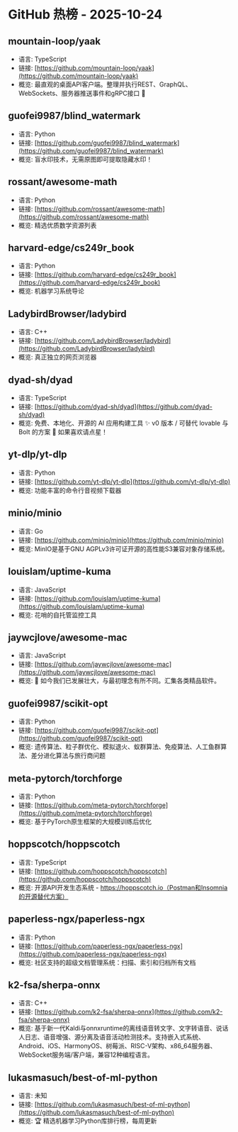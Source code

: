# GitHub 热榜 - 2025-10-24

## mountain-loop/yaak
- 语言: TypeScript
- 链接: [https://github.com/mountain-loop/yaak](https://github.com/mountain-loop/yaak)
- 概览: 最直观的桌面API客户端。整理并执行REST、GraphQL、WebSockets、服务器推送事件和gRPC接口 🦬

## guofei9987/blind_watermark
- 语言: Python
- 链接: [https://github.com/guofei9987/blind_watermark](https://github.com/guofei9987/blind_watermark)
- 概览: 盲水印技术，无需原图即可提取隐藏水印！

## rossant/awesome-math
- 语言: Python
- 链接: [https://github.com/rossant/awesome-math](https://github.com/rossant/awesome-math)
- 概览: 精选优质数学资源列表

## harvard-edge/cs249r_book
- 语言: Python
- 链接: [https://github.com/harvard-edge/cs249r_book](https://github.com/harvard-edge/cs249r_book)
- 概览: 机器学习系统导论

## LadybirdBrowser/ladybird
- 语言: C++
- 链接: [https://github.com/LadybirdBrowser/ladybird](https://github.com/LadybirdBrowser/ladybird)
- 概览: 真正独立的网页浏览器

## dyad-sh/dyad
- 语言: TypeScript
- 链接: [https://github.com/dyad-sh/dyad](https://github.com/dyad-sh/dyad)
- 概览: 免费、本地化、开源的 AI 应用构建工具 ✨ v0 版本 / 可替代 lovable 与 Bolt 的方案 🌟 如果喜欢请点星！

## yt-dlp/yt-dlp
- 语言: Python
- 链接: [https://github.com/yt-dlp/yt-dlp](https://github.com/yt-dlp/yt-dlp)
- 概览: 功能丰富的命令行音视频下载器

## minio/minio
- 语言: Go
- 链接: [https://github.com/minio/minio](https://github.com/minio/minio)
- 概览: MinIO是基于GNU AGPLv3许可证开源的高性能S3兼容对象存储系统。

## louislam/uptime-kuma
- 语言: JavaScript
- 链接: [https://github.com/louislam/uptime-kuma](https://github.com/louislam/uptime-kuma)
- 概览: 花哨的自托管监控工具

## jaywcjlove/awesome-mac
- 语言: JavaScript
- 链接: [https://github.com/jaywcjlove/awesome-mac](https://github.com/jaywcjlove/awesome-mac)
- 概览:  如今我们已发展壮大，与最初理念有所不同。汇集各类精品软件。

## guofei9987/scikit-opt
- 语言: Python
- 链接: [https://github.com/guofei9987/scikit-opt](https://github.com/guofei9987/scikit-opt)
- 概览: 遗传算法、粒子群优化、模拟退火、蚁群算法、免疫算法、人工鱼群算法、差分进化算法与旅行商问题

## meta-pytorch/torchforge
- 语言: Python
- 链接: [https://github.com/meta-pytorch/torchforge](https://github.com/meta-pytorch/torchforge)
- 概览: 基于PyTorch原生框架的大规模训练后优化

## hoppscotch/hoppscotch
- 语言: TypeScript
- 链接: [https://github.com/hoppscotch/hoppscotch](https://github.com/hoppscotch/hoppscotch)
- 概览: 开源API开发生态系统 - https://hoppscotch.io（Postman和Insomnia的开源替代方案）

## paperless-ngx/paperless-ngx
- 语言: Python
- 链接: [https://github.com/paperless-ngx/paperless-ngx](https://github.com/paperless-ngx/paperless-ngx)
- 概览: 社区支持的超级文档管理系统：扫描、索引和归档所有文档

## k2-fsa/sherpa-onnx
- 语言: C++
- 链接: [https://github.com/k2-fsa/sherpa-onnx](https://github.com/k2-fsa/sherpa-onnx)
- 概览: 基于新一代Kaldi与onnxruntime的离线语音转文字、文字转语音、说话人日志、语音增强、源分离及语音活动检测技术。支持嵌入式系统、Android、iOS、HarmonyOS、树莓派、RISC-V架构、x86_64服务器、WebSocket服务端/客户端，兼容12种编程语言。

## lukasmasuch/best-of-ml-python
- 语言: 未知
- 链接: [https://github.com/lukasmasuch/best-of-ml-python](https://github.com/lukasmasuch/best-of-ml-python)
- 概览: 🏆 精选机器学习Python库排行榜，每周更新

